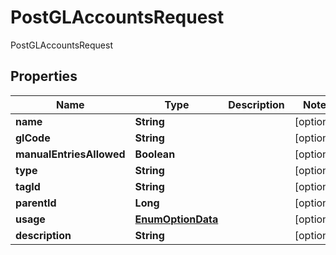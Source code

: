 

# PostGLAccountsRequest

PostGLAccountsRequest
## Properties

Name | Type | Description | Notes
------------ | ------------- | ------------- | -------------
**name** | **String** |  |  [optional]
**glCode** | **String** |  |  [optional]
**manualEntriesAllowed** | **Boolean** |  |  [optional]
**type** | **String** |  |  [optional]
**tagId** | **String** |  |  [optional]
**parentId** | **Long** |  |  [optional]
**usage** | [**EnumOptionData**](EnumOptionData.md) |  |  [optional]
**description** | **String** |  |  [optional]



